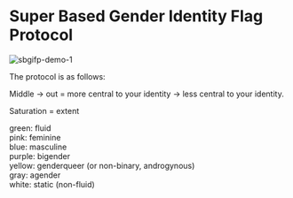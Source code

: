 # Super Based Gender Identity Flag Protocol

![sbgifp-demo-1](https://user-images.githubusercontent.com/56745633/151171675-ca77301b-4b96-45d2-a2eb-df544bb6a593.gif)

The protocol is as follows:

Middle -> out = more central to your identity -> less central to your identity.

Saturation = extent

green: fluid<br/>
pink: feminine<br/>
blue: masculine<br/>
purple: bigender<br/>
yellow: genderqueer (or non-binary, androgynous)<br/>
gray: agender<br/>
white: static (non-fluid)<br/>
